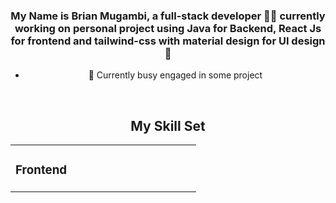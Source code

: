 <div align="center">
 
### <div align="center">My Name is Brian Mugambi, a full-stack developer 👨‍💻 currently working on personal project using Java for Backend, React Js for frontend and tailwind-css with material design for UI design🚀</div>  
  

- 🔭 Currently busy engaged in some project

<br/>  


## My Skill Set  
<table><tr><td valign="top" width="33%">



### Frontend  
<div align="center">  
<img style="margin: 10px" src="https://profilinator.rishav.dev/skills-assets/react-original-w

